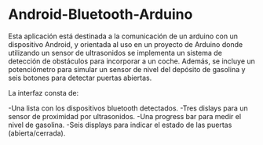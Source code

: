 # Android-Bluetooth-Arduino

Esta aplicación está destinada a la comunicación de un arduino 
con un dispositivo Android, y orientada al uso en un proyecto de Arduino
donde utilizando un sensor de ultrasonidos se implementa un sistema de
detección de obstáculos para incorporar a un coche. Además, se incluye 
un potenciómetro para simular un sensor de nivel del depósito de gasolina
y seis botones para detectar puertas abiertas.

La interfaz consta de:

-Una lista con los dispositivos bluetooth detectados.
-Tres dislays para un sensor de proximidad por ultrasonidos.
-Una progress bar para medir el nivel de gasolina.
-Seis displays para indicar el estado de las puertas (abierta/cerrada).
